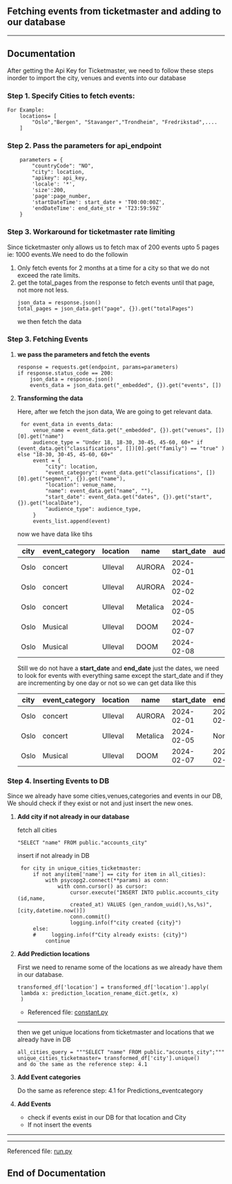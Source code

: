 ## Fetching events from ticketmaster and adding to our database
---
## Documentation
After getting the Api Key for Ticketmaster, we need to follow these steps inorder to import the city, venues and events into our database

### Step 1. Specify Cities to fetch events:
```
For Example:
    locations= [
        "Oslo","Bergen", "Stavanger","Trondheim", "Fredrikstad",....
    ]
```

### Step 2. Pass the parameters for api_endpoint
```
    parameters = {
        "countryCode": "NO",
        "city": location,
        "apikey": api_key,
        'locale': '*',
        'size':200,
        'page':page_number,
        'startDateTime': start_date + 'T00:00:00Z',
        'endDateTime': end_date_str + 'T23:59:59Z'
    }
```
### Step 3. Workaround for ticketmaster rate limiting
Since ticketmaster only allows us to fetch max of 200 events upto 5 pages ie: 1000 events.We need to do the followin
1. Only fetch events for 2 months at a time for a city so that we do not exceed the rate limits.
2. get the total_pages from the response to fetch events until that page, not more not less.
    ```
    json_data = response.json()
    total_pages = json_data.get("page", {}).get("totalPages")
    ```
    we then fetch the data

### Step 3. Fetching Events
1. **we pass the parameters and fetch the events**
    ```
    response = requests.get(endpoint, params=parameters)
    if response.status_code == 200:
        json_data = response.json()
        events_data = json_data.get("_embedded", {}).get("events", [])
    ```
2. **Transforming the data**
   
    Here, after we fetch the json data, We are going to get relevant data.
   ```
    for event_data in events_data:
        venue_name = event_data.get("_embedded", {}).get("venues", [])[0].get("name")
        audience_type = "Under 18, 18-30, 30-45, 45-60, 60+" if (event_data.get("classifications", [])[0].get("family") == "true" ) else "18-30, 30-45, 45-60, 60+"
        event = {
            "city": location,
            "event_category": event_data.get("classifications", [])[0].get("segment", {}).get("name"),
            "location": venue_name,
            "name": event_data.get("name", ""),
            "start_date": event_data.get("dates", {}).get("start", {}).get("localDate"),
            "audience_type": audience_type,
        }
        events_list.append(event)
   ```
    now we have data like tihs

    | city | event_category | location | name   | start_date | audience_type |
    |------|----------------|----------|--------|------------|---------------|
    | Oslo | concert        | Ulleval  | AURORA | 2024-02-01 |               |
    | Oslo | concert        | Ulleval  | AURORA | 2024-02-02 |               |
    | Oslo | concert        | Ulleval  | Metalica | 2024-02-05 |               |
    | Oslo | Musical        | Ulleval  | DOOM | 2024-02-07 |               |
    | Oslo | Musical        | Ulleval  | DOOM | 2024-02-08 |               |

    Still we do not have a **start_date** and **end_date** just the dates, we need to look for events with everything same except the start_date and if they are incrementing by one day or not so we can get data like this

    | city | event_category | location | name   | start_date | end_date   | audience_type |
    |------|----------------|----------|--------|------------|------------|---------------|
    | Oslo | concert        | Ulleval  | AURORA | 2024-02-01 | 2024-02-02 |               |
    | Oslo | concert        | Ulleval  | Metalica | 2024-02-05 | None       |               |
    | Oslo | Musical        | Ulleval  | DOOM | 2024-02-07 | 2024-02-08       |               |

### Step 4. Inserting Events to DB
Since we already have some cities,venues,categories and events in our DB, We should check if they exist or not and just insert the new ones.

1. **Add city if not already in our database**
   
   fetch all cities
   ``` 
   "SELECT "name" FROM public."accounts_city"
   ```
   insert if not already in DB
   ```
    for city in unique_cities_ticketmaster:
        if not any(item['name'] == city for item in all_cities):
            with psycopg2.connect(**params) as conn:
                with conn.cursor() as cursor:
                    cursor.execute("INSERT INTO public.accounts_city (id,name,
                    created_at) VALUES (gen_random_uuid(),%s,%s)", [city,datetime.now()])
                    conn.commit()
                    logging.info(f"city created {city}")
        else:
        #     logging.info(f"City already exists: {city}")
            continue
   ```

2. **Add Prediction locations**
   
   First we need to rename some of the locations as we already have them in our database.
   ```
   transformed_df['location'] = transformed_df['location'].apply(
    lambda x: prediction_location_rename_dict.get(x, x)
    )
   ```
   - Referenced file: [constant.py](ticketmaster/constant.py)
    ---

   then we get unique locations from ticketmaster and locations that we already have in DB

   ```
   all_cities_query = """SELECT "name" FROM public."accounts_city";"""
   unique_cities_ticketmaster= transformed_df['city'].unique()
   and do the same as the reference step: 4.1
   ```

3. **Add Event categories**
   
   Do the same as reference step: 4.1 for Predictions_eventcategory

4. **Add Events**
   
   - check if events exist in our DB for that location and City
   - If not insert the events
---
---
  
Referenced file: [run.py](ticketmaster/run.py)
## End of Documentation




